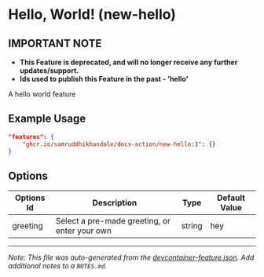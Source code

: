 
# Hello, World! (new-hello)

## **IMPORTANT NOTE**
- **This Feature is deprecated, and will no longer receive any further updates/support.**
- **Ids used to publish this Feature in the past - 'hello'**

A hello world feature

## Example Usage

```json
"features": {
    "ghcr.io/samruddhikhandale/docs-action/new-hello:1": {}
}
```

## Options

| Options Id | Description | Type | Default Value |
|-----|-----|-----|-----|
| greeting | Select a pre-made greeting, or enter your own | string | hey |



---

_Note: This file was auto-generated from the [devcontainer-feature.json](https://github.com/samruddhikhandale/docs-action/blob/main/src/new-hello/devcontainer-feature.json).  Add additional notes to a `NOTES.md`._
